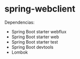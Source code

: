 # spring-webclient

Dependencias:

* Spring Boot starter webflux 
* Spring Boot starter web
* Spring Boot starter test
* Spring Boot devtools
* Lombok
            
            

